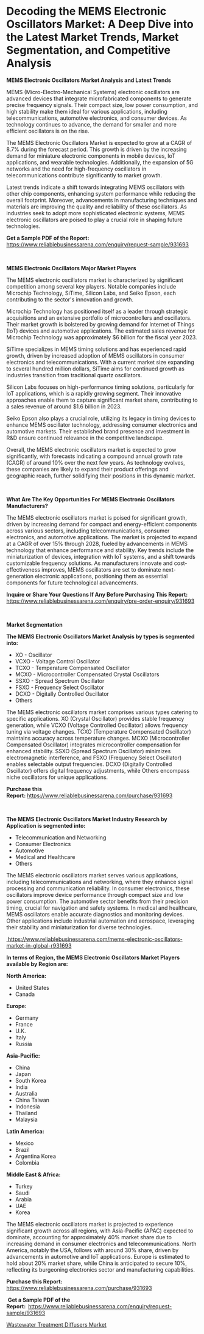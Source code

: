 <p><h1>Decoding the MEMS Electronic Oscillators Market: A Deep Dive into the Latest Market Trends, Market Segmentation, and Competitive Analysis</h1></p><p><strong>MEMS Electronic Oscillators Market Analysis and Latest Trends</strong></p>
<p><p>MEMS (Micro-Electro-Mechanical Systems) electronic oscillators are advanced devices that integrate microfabricated components to generate precise frequency signals. Their compact size, low power consumption, and high stability make them ideal for various applications, including telecommunications, automotive electronics, and consumer devices. As technology continues to advance, the demand for smaller and more efficient oscillators is on the rise.</p><p>The MEMS Electronic Oscillators Market is expected to grow at a CAGR of 8.7% during the forecast period. This growth is driven by the increasing demand for miniature electronic components in mobile devices, IoT applications, and wearable technologies. Additionally, the expansion of 5G networks and the need for high-frequency oscillators in telecommunications contribute significantly to market growth.</p><p>Latest trends indicate a shift towards integrating MEMS oscillators with other chip components, enhancing system performance while reducing the overall footprint. Moreover, advancements in manufacturing techniques and materials are improving the quality and reliability of these oscillators. As industries seek to adopt more sophisticated electronic systems, MEMS electronic oscillators are poised to play a crucial role in shaping future technologies.</p></p>
<p><strong>Get a Sample PDF of the Report:&nbsp;</strong> <a href="https://www.reliablebusinessarena.com/enquiry/request-sample/931693?utm_campaign=3562&utm_medium=2&utm_source=Github&utm_content=ia&utm_term=21032025&utm_id=mems-electronic-oscillators">https://www.reliablebusinessarena.com/enquiry/request-sample/931693</a></p>
<p>&nbsp;</p>
<p><strong>MEMS Electronic Oscillators Major Market Players</strong></p>
<p><p>The MEMS electronic oscillators market is characterized by significant competition among several key players. Notable companies include Microchip Technology, SiTime, Silicon Labs, and Seiko Epson, each contributing to the sector's innovation and growth.</p><p>Microchip Technology has positioned itself as a leader through strategic acquisitions and an extensive portfolio of microcontrollers and oscillators. Their market growth is bolstered by growing demand for Internet of Things (IoT) devices and automotive applications. The estimated sales revenue for Microchip Technology was approximately $6 billion for the fiscal year 2023.</p><p>SiTime specializes in MEMS timing solutions and has experienced rapid growth, driven by increased adoption of MEMS oscillators in consumer electronics and telecommunications. With a current market size expanding to several hundred million dollars, SiTime aims for continued growth as industries transition from traditional quartz oscillators.</p><p>Silicon Labs focuses on high-performance timing solutions, particularly for IoT applications, which is a rapidly growing segment. Their innovative approaches enable them to capture significant market share, contributing to a sales revenue of around $1.6 billion in 2023.</p><p>Seiko Epson also plays a crucial role, utilizing its legacy in timing devices to enhance MEMS oscillator technology, addressing consumer electronics and automotive markets. Their established brand presence and investment in R&D ensure continued relevance in the competitive landscape.</p><p>Overall, the MEMS electronic oscillators market is expected to grow significantly, with forecasts indicating a compound annual growth rate (CAGR) of around 10% over the next few years. As technology evolves, these companies are likely to expand their product offerings and geographic reach, further solidifying their positions in this dynamic market.</p></p>
<p>&nbsp;</p>
<p><strong>What Are The Key Opportunities For MEMS Electronic Oscillators Manufacturers?</strong></p>
<p><p>The MEMS electronic oscillators market is poised for significant growth, driven by increasing demand for compact and energy-efficient components across various sectors, including telecommunications, consumer electronics, and automotive applications. The market is projected to expand at a CAGR of over 15% through 2028, fueled by advancements in MEMS technology that enhance performance and stability. Key trends include the miniaturization of devices, integration with IoT systems, and a shift towards customizable frequency solutions. As manufacturers innovate and cost-effectiveness improves, MEMS oscillators are set to dominate next-generation electronic applications, positioning them as essential components for future technological advancements.</p></p>
<p><strong>Inquire or Share Your Questions If Any Before Purchasing This Report:</strong> <a href="https://www.reliablebusinessarena.com/enquiry/pre-order-enquiry/931693?utm_campaign=3562&utm_medium=2&utm_source=Github&utm_content=ia&utm_term=21032025&utm_id=mems-electronic-oscillators">https://www.reliablebusinessarena.com/enquiry/pre-order-enquiry/931693</a></p>
<p>&nbsp;</p>
<p><strong>Market Segmentation</strong></p>
<p><strong>The MEMS Electronic Oscillators Market Analysis by types is segmented into:</strong></p>
<p><ul><li>XO - Oscillator</li><li>VCXO - Voltage Control Oscillator</li><li>TCXO - Temperature Compensated Oscillator</li><li>MCXO - Microcontroller Compensated Crystal Oscillators</li><li>SSXO - Spread Spectrum Oscillator</li><li>FSXO - Frequency Select Oscillator</li><li>DCXO - Digitally Controlled Oscillator</li><li>Others</li></ul></p>
<p><p>The MEMS electronic oscillators market comprises various types catering to specific applications. XO (Crystal Oscillator) provides stable frequency generation, while VCXO (Voltage Controlled Oscillator) allows frequency tuning via voltage changes. TCXO (Temperature Compensated Oscillator) maintains accuracy across temperature changes. MCXO (Microcontroller Compensated Oscillator) integrates microcontroller compensation for enhanced stability. SSXO (Spread Spectrum Oscillator) minimizes electromagnetic interference, and FSXO (Frequency Select Oscillator) enables selectable output frequencies. DCXO (Digitally Controlled Oscillator) offers digital frequency adjustments, while Others encompass niche oscillators for unique applications.</p></p>
<p><strong>Purchase this Report:&nbsp;</strong><a href="https://www.reliablebusinessarena.com/purchase/931693?utm_campaign=3562&utm_medium=2&utm_source=Github&utm_content=ia&utm_term=21032025&utm_id=mems-electronic-oscillators">https://www.reliablebusinessarena.com/purchase/931693</a></p>
<p>&nbsp;</p>
<p><strong>The MEMS Electronic Oscillators Market Industry Research by Application is segmented into:</strong></p>
<p><ul><li>Telecommunication and Networking</li><li>Consumer Electronics</li><li>Automotive</li><li>Medical and Healthcare</li><li>Others</li></ul></p>
<p><p>The MEMS electronic oscillators market serves various applications, including telecommunications and networking, where they enhance signal processing and communication reliability. In consumer electronics, these oscillators improve device performance through compact size and low power consumption. The automotive sector benefits from their precision timing, crucial for navigation and safety systems. In medical and healthcare, MEMS oscillators enable accurate diagnostics and monitoring devices. Other applications include industrial automation and aerospace, leveraging their stability and miniaturization for diverse technologies.</p></p>
<p><a href="https://www.reliablebusinessarena.com/mems-electronic-oscillators-market-in-global-r931693?utm_campaign=3562&utm_medium=2&utm_source=Github&utm_content=ia&utm_term=21032025&utm_id=mems-electronic-oscillators">&nbsp;https://www.reliablebusinessarena.com/mems-electronic-oscillators-market-in-global-r931693</a></p>
<p><strong>In terms of Region, the MEMS Electronic Oscillators Market Players available by Region are:</strong></p>
<p>
    <p> <strong> North America: </strong>
        <ul>
            <li>United States</li>
            <li>Canada</li>
        </ul>
        </p> 
    <p> <strong> Europe: </strong>
        <ul>
            <li>Germany</li>
            <li>France</li>
            <li>U.K.</li>
            <li>Italy</li>
            <li>Russia</li>
        </ul>
        </p> 
    <p> <strong> Asia-Pacific: </strong>
        <ul>
            <li>China</li>
            <li>Japan</li>
            <li>South Korea</li>
            <li>India</li>
            <li>Australia</li>
            <li>China Taiwan</li>
            <li>Indonesia</li>
            <li>Thailand</li>
            <li>Malaysia</li>
        </ul>
        </p> 
    <p> <strong> Latin America: </strong>
        <ul>
            <li>Mexico</li>
            <li>Brazil</li>
            <li>Argentina Korea</li>
            <li>Colombia</li>
        </ul>
        </p> 
    <p> <strong> Middle East & Africa: </strong>
        <ul>
            <li>Turkey</li>
            <li>Saudi</li>
            <li>Arabia</li>
            <li>UAE</li>
            <li>Korea</li>
        </ul>
    </p>
    </p>
<p><p>The MEMS electronic oscillators market is projected to experience significant growth across all regions, with Asia-Pacific (APAC) expected to dominate, accounting for approximately 40% market share due to increasing demand in consumer electronics and telecommunications. North America, notably the USA, follows with around 30% share, driven by advancements in automotive and IoT applications. Europe is estimated to hold about 20% market share, while China is anticipated to secure 10%, reflecting its burgeoning electronics sector and manufacturing capabilities.</p></p>
<p><strong>Purchase this Report: </strong><a href="https://www.reliablebusinessarena.com/purchase/931693?utm_campaign=3562&utm_medium=2&utm_source=Github&utm_content=ia&utm_term=21032025&utm_id=mems-electronic-oscillators">https://www.reliablebusinessarena.com/purchase/931693</a></p>
<p>&nbsp;<strong>Get a Sample PDF of the Report:&nbsp;&nbsp;</strong><a href="https://www.reliablebusinessarena.com/enquiry/request-sample/931693?utm_campaign=3562&utm_medium=2&utm_source=Github&utm_content=ia&utm_term=21032025&utm_id=mems-electronic-oscillators">https://www.reliablebusinessarena.com/enquiry/request-sample/931693</a></p>
<p><strong></strong></p>
<p><p><a href="https://github.com/haimamuirev8/Market-Research-Report-List-1/blob/main/wastewater-treatment-diffusers-market.md?utm_campaign=3562&utm_medium=2&utm_source=Github&utm_content=ia&utm_term=21032025&utm_id=mems-electronic-oscillators">Wastewater Treatment Diffusers Market</a></p></p>